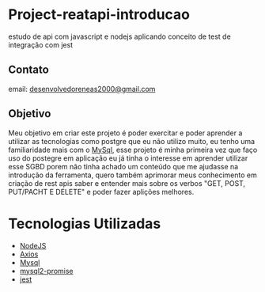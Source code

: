 # Project-reatapi-introducao
estudo de api com javascript e nodejs aplicando conceito de test de integração com jest

## Contato
email: desenvolvedoreneas2000@gmail.com

## Objetivo
Meu objetivo em criar este projeto é poder exercitar e poder aprender a utilizar as tecnologias como postgre que eu não 
utilizo muito, eu tenho uma familiaridade mais com o <a target="_blank" href="https://www.mysql.com/">MySql<a>, esse projeto é minha primeira vez que faço uso do postegre 
em aplicação  eu já tinha o interesse  em aprender utilizar esse SGBD porem não tinha achado um conteúdo que me ajudasse
na introdução da ferramenta, quero  também aprimorar meus conhecimento em criação de rest apis saber e entender mais 
sobre os verbos "GET, POST, PUT/PACHT E DELETE" e poder fazer aplições melhores.

# Tecnologias Utilizadas
* <a  href="https://nodejs.org/en/" target="_blank">NodeJS</a>
* <a target="_blank" href="https://www.npmjs.com/package/axios">Axios<a>
* <a target="_blank" href="https://www.mysql.com/">Mysql<a>
* <a target="_blank" href="https://www.npmjs.com/package/mysql2-promise">mysql2-promise<a>
* <a target="_blank" href="https://jestjs.io/docs/en/getting-started">jest<a>
